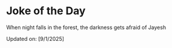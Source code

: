# Joke of the Day

<!-- #joke -->
When night falls in the forest, the darkness gets afraid of Jayesh

Updated on: [9/1/2025]
<!-- #jokeEnd -->